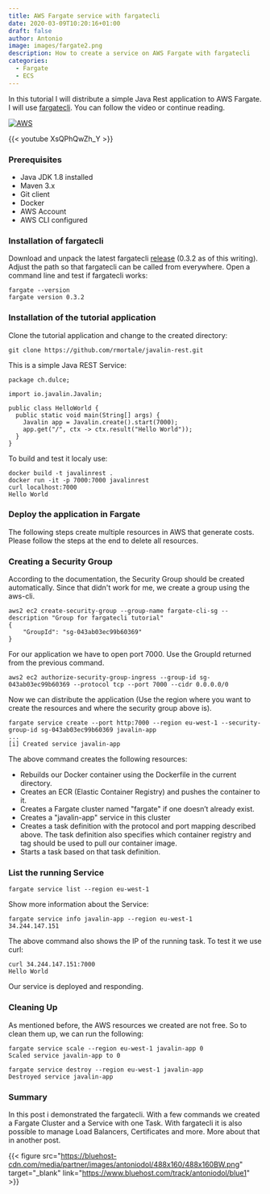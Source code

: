 ```yaml
---
title: AWS Fargate service with fargatecli
date: 2020-03-09T10:20:16+01:00
draft: false
author: Antonio
image: images/fargate2.png
description: How to create a service on AWS Fargate with fargatecli
categories: 
  - Fargate
  - ECS
---
```


In this tutorial I will distribute a simple Java Rest application to AWS Fargate. I will use [fargatecli](https://github.com/awslabs/fargatecli). You can follow the video or continue reading.

[![AWS](https://static.shareasale.com/image/43514/300X2503_00.jpg)](https://shareasale.com/r.cfm?b=1551034&amp;u=2310472&amp;m=43514&amp;urllink=&amp;afftrack=)

{{< youtube XsQPhQwZh_Y >}}

### Prerequisites
* Java JDK 1.8 installed
* Maven 3.x
* Git client
* Docker
* AWS Account
* AWS CLI configured


### Installation of fargatecli
Download and unpack the latest fargatecli [release](https://github.com/awslabs/fargatecli/releases) (0.3.2 as of this writing). Adjust the path so that fargatecli can be called from everywhere. Open a command line and test if fargatecli works:

    fargate --version
    fargate version 0.3.2

### Installation of the tutorial application
Clone the tutorial application and change to the created directory:
    
    git clone https://github.com/rmortale/javalin-rest.git

This is a simple Java REST Service:

    package ch.dulce;

    import io.javalin.Javalin;

    public class HelloWorld {
      public static void main(String[] args) {
        Javalin app = Javalin.create().start(7000);
        app.get("/", ctx -> ctx.result("Hello World"));
      }
    }

To build and test it localy use:

    docker build -t javalinrest .
    docker run -it -p 7000:7000 javalinrest
    curl localhost:7000
    Hello World

### Deploy the application in Fargate
The following steps create multiple resources in AWS that generate costs. Please follow the steps at the end to delete all resources.

### Creating a Security Group
According to the documentation, the Security Group should be created automatically. Since that didn't work for me, we create a group using the aws-cli.

    aws2 ec2 create-security-group --group-name fargate-cli-sg --description "Group for fargatecli tutorial"
    {
        "GroupId": "sg-043ab03ec99b60369"
    }

For our application we have to open port 7000. Use the GroupId returned from the previous command.

    aws2 ec2 authorize-security-group-ingress --group-id sg-043ab03ec99b60369 --protocol tcp --port 7000 --cidr 0.0.0.0/0

Now we can distribute the application (Use the region where you want to create the resources and where the security group above is).

    fargate service create --port http:7000 --region eu-west-1 --security-group-id sg-043ab03ec99b60369 javalin-app
    ...
    [i] Created service javalin-app

The above command creates the following resources:
* Rebuilds our Docker container using the Dockerfile in the current directory.
* Creates an ECR (Elastic Container Registry) and pushes the container to it.
* Creates a Fargate cluster named "fargate" if one doesn’t already exist.
* Creates a "javalin-app" service in this cluster
* Creates a task definition with the protocol and port mapping described above. The task definition also specifies which container registry and tag should be used to pull our container image.
* Starts a task based on that task definition.

### List the running Service

    fargate service list --region eu-west-1

Show more information about the Service:

    fargate service info javalin-app --region eu-west-1
    34.244.147.151

The above command also shows the IP of the running task. To test it we use curl:

    curl 34.244.147.151:7000
    Hello World

Our service is deployed and responding.

### Cleaning Up
As mentioned before, the AWS resources we created are not free. So to clean them up, we can run the following:

    fargate service scale --region eu-west-1 javalin-app 0
    Scaled service javalin-app to 0

    fargate service destroy --region eu-west-1 javalin-app
    Destroyed service javalin-app

### Summary
In this post i demonstrated the fargatecli. With a few commands we created a Fargate Cluster and a Service with one Task. With fargatecli it is also possible to manage Load Balancers, Certificates and more. More about that in another post.

{{< figure src="https://bluehost-cdn.com/media/partner/images/antoniodol/488x160/488x160BW.png" target="_blank" link="https://www.bluehost.com/track/antoniodol/blue1" >}}
